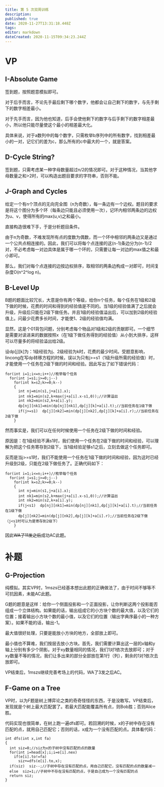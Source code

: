 ```yaml
---
title: 第 5 次双周训练
description: 
published: true
date: 2020-11-27T13:31:18.448Z
tags: 
editor: markdown
dateCreated: 2020-11-15T09:34:23.244Z
---
```


# VP
## I-Absolute Game
签到题，按照题意模拟即可。

对于后手而言，不论先手最后剩下哪个数字，他都会让自己剩下的数字，与先手剩下的数字相差最小。

对于先手而言，因为他也知道，后手会使他剩下的数字与后手剩下的数字相差最小，所以他只能尽量使这个最小的相差最大化。

具体来说，对于a数列中的每个数字，只需枚举b序列中的所有数字，找到相差最小的一对，记它们的差为c，那么所有的c中最大的一个，就是答案。
## D-Cycle String?
签到题，只需考虑某一种字母数量超过n/2的情况即可。对于这种情况，当其他字母数量之和>2时，可以构造出题目要求的字符串，否则不能。
## J-Graph and Cycles
给定一个有n个顶点的无向完全图（n为奇数），每一条边有一个边权。题目的要求是将这个图分为多个环（每条边只能且必须使用一次），记环内相邻两条边的边权为u、v，使得所有的max(u,v)之和最小。

直接构造很难下手，于是分析题目条件。

由于n为奇数，不难发现所有点的度数为偶数，而一个环中相邻的两条边又是通过一个公共点相连接的。因此，我们可以将每个点连接的这(n-1)条边分为(n-1)/2对，不必考虑每一对边具体是属于哪一个环的，只需要让每一对边的max值之和最小即可。

那么，我们对每个点连接的边按边权排序，取相邻的两条边构成一对即可，时间复杂度O(n^2^log n)。
## B-Level Up
B题的题面比较冗长，大意是你有两个等级，给你n个任务，每个任务在1级和2级下做的时候，花费的时间和得到的经验值是不同的。当1级的经验值满了之后就会升级，升级后只能在2级下做任务。并且1级的经验值溢出后，可以加到2级的经验值上。问最少花费多长时间，才能使1、2级的经验值均满。

显然，这是个01背包问题，分别考虑每个物品对1级和2级的贡献即可。一个细节是需要对读进来的数据按照x（在1级下做任务得到的经验值）从小到大排序，这样可以尽量多的将经验溢出给2级。

设dp[j][k]为：1级经验为j、2级经验为k时，花费的最少时间。受题意影响，lincong在写dp转移方程的时候，误以为只有j>=s1（1级升级所需的经验值）时，才能使用一个任务在2级下做的时间和经验。因此写出了如下错误代码：

    for(int i=1;i<=n;i++)//枚举每个任务
      for(int j=s1;j>=0;j--)
        for(int k=s2;k>=0;k--)
        {
      	  int nj=min(s1,j+a[i].x);
      	  int nk1=min(s2,k+max(j+a[i].x-s1,0));//计算溢出
      	  int nk2=min(s2,k+a[i].y);
      	  dp[nj][nk1]=min(dp[nj][nk1],dp[j][k]+a[i].t);//当前任务在1级下做
      	  if(j>=s1)  dp[j][nk2]=min(dp[j][nk2],dp[j][k]+a[i].r);//当前任务在2级下做
        }
然而事实是，我们可以在任何时候使用一个任务在2级下做的时间和经验。

原因是：在1级经验不满s1时，我们使用一个任务在2级下做的时间和经验，可以理解为把这个任务寄存到2级下，当1级经验足够s1之后，立刻去做这个任务即可。

反而是当j>=s1时，我们不能使用一个任务在1级下做的时间和经验，因为这时已经升级到2级，只能在2级下做任务了。正确代码如下：

    for(int i=1;i<=n;i++)//枚举每个任务
      for(int j=s1;j>=0;j--)
        for(int k=s2;k>=0;k--)
        {
      	  int nj=min(s1,j+a[i].x);
      	  int nk1=min(s2,k+max(j+a[i].x-s1,0));//计算溢出
      	  int nk2=min(s2,k+a[i].y);
      	  if(j<s1)  dp[nj][nk1]=min(dp[nj][nk1],dp[j][k]+a[i].t);//当前任务在1级下做
      	  dp[j][nk2]=min(dp[j][nk2],dp[j][k]+a[i].r);//当前任务在2级下做（j<s1时可认为是寄存到2级下）
        }
因此~~WA了11发之后~~成功AC此题。
# 补题
## G-Projection
纯模拟。其实VP时，1mszs已经基本想出此题的正确做法了，由于时间不够等不可抗因素，未能AC此题。

G题的题意是这样：给你一个侧面投影和一个正面投影，让你判断这两个投影能否组成一个立体结构。如果能的话，输出组成它的小方块个数的最大值，以及它们的位置；接着输出小方块个数的最小值，以及它们的位置（输出字典序最小的一种方案）。如果不能的话，输出-1。

最大值很好处理，只要是能放小方块的地方，全部放上即可。

最小值也不算难，我们按层去放小方块。首先，我们需要计算出这一层的x轴和y轴上分别有多少个阴影。对于xy数量相同的情况，我们1对1依次去放即可；对于xy数量不等的情况，我们让多出来的部分全部放在第1行（列），剩余的1对1依次去放即可。

VP结束后，1mszs继续完善考场上的代码，WA了3发之后AC。
## F-Game on a Tree
VP时，以为F题是树上博弈论之类的奇奇怪怪的东西，于是没敢写。VP结束后，发现就是个树上最大匹配罢了。若最大匹配能覆盖所有点，则Bob胜；否则Alice胜。

代码实现也很简单，在树上跑一遍dfs即可。若回溯的时候，x的子树中存在没有匹配的点，就用自己匹配它；否则的话，x成为一个没有匹配的点。具体看代码：

    int dfs(int x,int fa)
    {
      int siz=0;//siz为x的子树中没有匹配的点的数量
      for(int i=head[x];i;i=e[i].nex)
        if(e[i].to!=fa)
          siz+=dfs(e[i].to,x);
      if(siz)  siz--;//子树中存在没有匹配的点，用自己匹配它，没有匹配的点的数量减一
      else  siz=1;//子树中不存在没有匹配的点，于是自己成为一个没有匹配的点
      return siz;
    }
